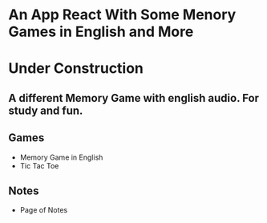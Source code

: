 # An App React With Some Menory Games in English and More
# Under Construction

## A different Memory Game with english audio. For study and fun.

## Games
* Memory Game in English
* Tic Tac Toe

## Notes
* Page of Notes